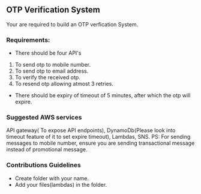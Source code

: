 ## OTP Verification System
Your are required to build an OTP verfication System.

### Requirements:
- There should be four API's
1) To send otp to mobile number.
2) To send otp to email address.
3) To verify the received otp.
4) To resend otp allowing atmost 3 retries.
- There should be expiry of timeout of 5 minutes, after which the otp will expire.

### Suggested AWS services
API gateway( To expose API endpoints), DynamoDb(Please look into timeout feature of it to set expire timeout),
Lambdas, SNS.
PS: For sending messages to mobile number, ensure you are sending transactional message instead of promotional message.

### Contributions Guidelines
- Create folder with your name.
- Add your files(lambdas) in the folder.
